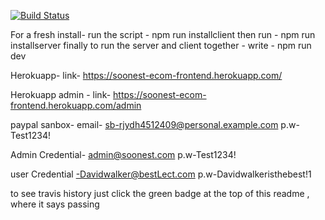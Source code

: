 [![Build Status](https://travis-ci.com/noobsmatr619/soonest-ecom.svg?token=HdokGm7zE5bQRvrn3zBx&branch=master)](https://travis-ci.com/noobsmatr619/soonest-ecom)

For a fresh install- run the script - npm run installclient
then run - npm run installserver
finally to run the server and client together - write - npm run dev

Herokuapp- link- https://soonest-ecom-frontend.herokuapp.com/

Herokuapp admin - link- https://soonest-ecom-frontend.herokuapp.com/admin

paypal sanbox- email- sb-rjydh4512409@personal.example.com
p.w- Test1234!

Admin Credential- admin@soonest.com
p.w-Test1234!

user Credential -Davidwalker@bestLect.com
p.w-Davidwalkeristhebest!1

to see travis history just click the green badge at the top of this readme , where it says passing 

